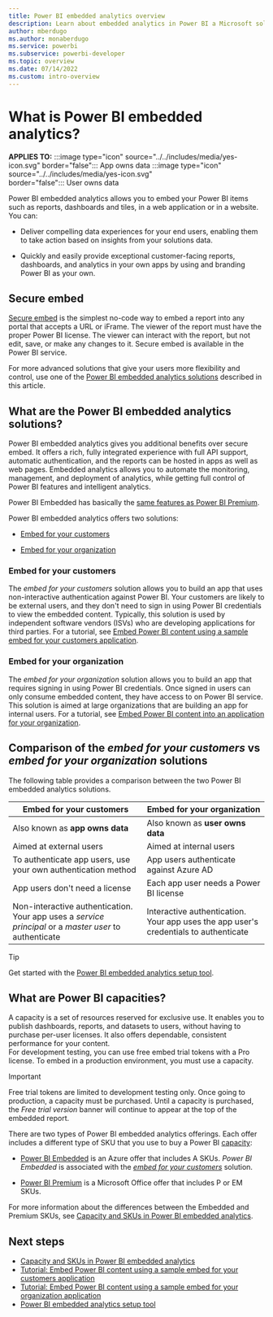 ```yaml
---
title: Power BI embedded analytics overview
description: Learn about embedded analytics in Power BI a Microsoft solution for embedding BI content.
author: mberdugo
ms.author: monaberdugo
ms.service: powerbi
ms.subservice: powerbi-developer
ms.topic: overview
ms.date: 07/14/2022
ms.custom: intro-overview
---
```


# What is Power BI embedded analytics?

**APPLIES TO:** :::image type="icon" source="../../includes/media/yes-icon.svg" border="false":::&nbsp;App&nbsp;owns&nbsp;data :::image type="icon" source="../../includes/media/yes-icon.svg" border="false":::&nbsp;User&nbsp;owns&nbsp;data

Power BI embedded analytics allows you to embed your Power BI items such as reports, dashboards and tiles, in a web application or in a website. You can:

* Deliver compelling data experiences for your end users, enabling them to take action based on insights from your solutions data.

* Quickly and easily provide exceptional customer-facing reports, dashboards, and analytics in your own apps by using and branding Power BI as your own.

## Secure embed

[Secure embed](../../collaborate-share/service-embed-secure.md) is the simplest no-code way to embed a report into any portal that accepts a URL or iFrame. The viewer of the report must have the proper Power BI license. The viewer can interact with the report, but not edit, save, or make any changes to it. Secure embed is available in the Power BI service.

For more advanced solutions that give your users more flexibility and control, use one of the [Power BI embedded analytics solutions](#what-are-the-power-bi-embedded-analytics-solutions) described in this article.

## What are the Power BI embedded analytics solutions?

Power BI embedded analytics gives you additional benefits over secure embed. It offers a rich, fully integrated experience with full API support, automatic authentication, and the reports can be hosted in apps as well as web pages. Embedded analytics allows you to automate the monitoring, management, and deployment of analytics, while getting full control of Power BI features and intelligent analytics.

Power BI Embedded has basically the [same features as Power BI Premium](../../enterprise/service-premium-features.md).

Power BI embedded analytics offers two solutions:

* [Embed for your customers](#embed-for-your-customers)

* [Embed for your organization](#embed-for-your-organization)

### Embed for your customers

The *embed for your customers* solution allows you to build an app that uses non-interactive authentication against Power BI. Your customers are likely to be external users, and they don't need to sign in using Power BI credentials to view the embedded content. Typically, this solution is used by independent software vendors (ISVs) who are developing applications for third parties. For a tutorial, see [Embed Power BI content using a sample embed for your customers application](./embed-sample-for-customers.md).

### Embed for your organization

The *embed for your organization* solution allows you to build an app that requires signing in using Power BI credentials. Once signed in users can only consume embedded content, they have access to on Power BI service. This solution is aimed at large organizations that are building an app for internal users. For a tutorial, see [Embed Power BI content into an application for your organization](./embed-sample-for-your-organization.md).

## Comparison of the *embed for your customers* vs *embed for your organization* solutions

The following table provides a comparison between the two Power BI embedded analytics solutions.

|Embed for your customers  |Embed for your organization  |
|---------|---------|
|Also known as **app owns data**         |Also known as **user owns data**         |
|Aimed at external users         |Aimed at internal users         |
|To authenticate app users, use your own authentication method        |App users authenticate against Azure AD         |
|App users don't need a license         |Each app user needs a Power BI license         |
|Non-interactive authentication. Your app uses a *service principal* or a *master user* to authenticate        |Interactive authentication. Your app uses the app user's credentials to authenticate         |

> [!TIP]
> Get started with the [Power BI embedded analytics setup tool](https://app.powerbi.com/embedsetup).

## What are Power BI capacities?

A capacity is a set of resources reserved for exclusive use. It enables you to publish dashboards, reports, and datasets to users, without having to purchase per-user licenses. It also offers dependable, consistent performance for your content.  
For development testing, you can use free embed trial tokens with a Pro license. To embed in a production environment, you must use a capacity.

> [!IMPORTANT]
> Free trial tokens are limited to development testing only. Once going to production, a capacity must be purchased. Until a capacity is purchased, the *Free trial version* banner will continue to appear at the top of the embedded report.

There are two types of Power BI embedded analytics offerings. Each offer includes a different type of SKU that you use to buy a Power BI [capacity](./embedded-capacity.md):

* [Power BI Embedded](https://azure.microsoft.com/services/power-bi-embedded/#overview) is an Azure offer that includes A SKUs. *Power BI Embedded* is associated with the [*embed for your customers*](#embed-for-your-customers) solution.

* [Power BI Premium](https://powerbi.microsoft.com/power-bi-premium/) is a Microsoft Office offer that includes P or EM SKUs.

For more information about the differences between the Embedded and Premium SKUs, see [Capacity and SKUs in Power BI embedded analytics](embedded-capacity.md).

## Next steps

* [Capacity and SKUs in Power BI embedded analytics](embedded-capacity.md)
* [Tutorial: Embed Power BI content using a sample embed for your customers application](embed-sample-for-customers.md)
* [Tutorial: Embed Power BI content using a sample embed for your organization application](embed-sample-for-your-organization.md)
* [Power BI embedded analytics setup tool](https://app.powerbi.com/embedsetup)

